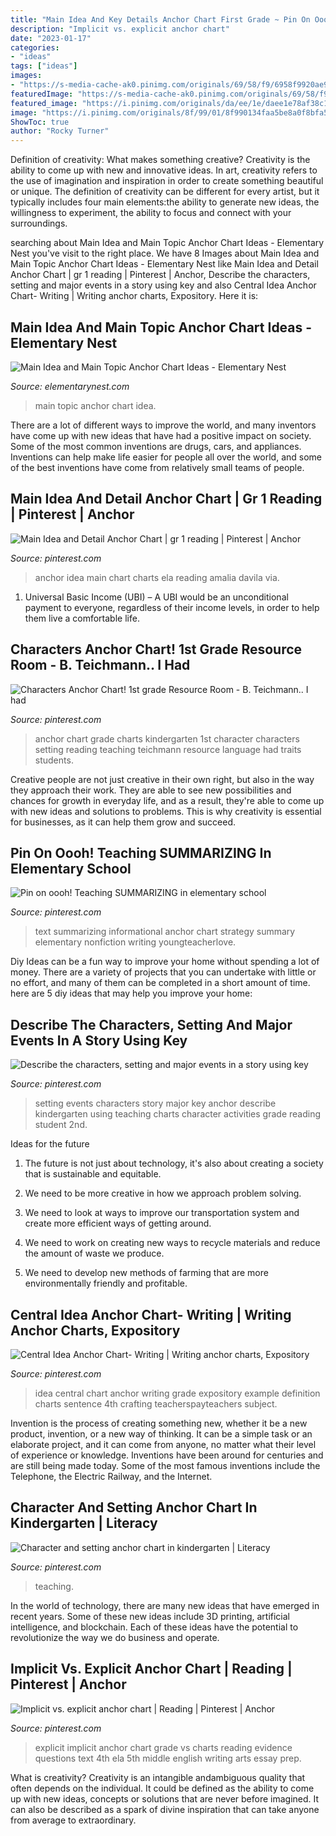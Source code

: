 ```yaml
---
title: "Main Idea And Key Details Anchor Chart First Grade ~ Pin On Oooh! Teaching Summarizing In Elementary School"
description: "Implicit vs. explicit anchor chart"
date: "2023-01-17"
categories:
- "ideas"
tags: ["ideas"]
images:
- "https://s-media-cache-ak0.pinimg.com/originals/69/58/f9/6958f9920ae901c8d580d46ae5a7443f.jpg"
featuredImage: "https://s-media-cache-ak0.pinimg.com/originals/69/58/f9/6958f9920ae901c8d580d46ae5a7443f.jpg"
featured_image: "https://i.pinimg.com/originals/da/ee/1e/daee1e78af38c1aa76e4dc1d56e5a50c.jpg"
image: "https://i.pinimg.com/originals/8f/99/01/8f990134faa5be8a0f8bfa562e4adf0d.jpg"
ShowToc: true
author: "Rocky Turner"
---
```



Definition of creativity: What makes something creative?
Creativity is the ability to come up with new and innovative ideas. In art, creativity refers to the use of imagination and inspiration in order to create something beautiful or unique. The definition of creativity can be different for every artist, but it typically includes four main elements:the ability to generate new ideas, the willingness to experiment, the ability to focus and connect with your surroundings.

	

		
searching about Main Idea and Main Topic Anchor Chart Ideas - Elementary Nest you've visit to the right place. We have 8 Images about Main Idea and Main Topic Anchor Chart Ideas - Elementary Nest like Main Idea and Detail Anchor Chart | gr 1 reading | Pinterest | Anchor, Describe the characters, setting and major events in a story using key and also Central Idea Anchor Chart- Writing | Writing anchor charts, Expository. Here it is:
		
    
## Main Idea And Main Topic Anchor Chart Ideas - Elementary Nest

<img loading=lazy src="http://elementarynest.com/wp-content/uploads/2019/01/Slide6.png" onerror="this.onerror=null;this.src='https://tse4.mm.bing.net/th?id=OIP.t47f9h0bGmj-EYRAXfYlnwHaJ4&amp;pid=15.1';" alt="Main Idea and Main Topic Anchor Chart Ideas - Elementary Nest">

_Source: elementarynest.com_

>main topic anchor chart idea. 

	

There are a lot of different ways to improve the world, and many inventors have come up with new ideas that have had a positive impact on society. Some of the most common inventions are drugs, cars, and appliances. Inventions can help make life easier for people all over the world, and some of the best inventions have come from relatively small teams of people.

    
## Main Idea And Detail Anchor Chart | Gr 1 Reading | Pinterest | Anchor

<img loading=lazy src="https://s-media-cache-ak0.pinimg.com/736x/b3/8a/0e/b38a0ef401758e513107af07f1676800.jpg" onerror="this.onerror=null;this.src='https://tse1.mm.bing.net/th?id=OIP.B8Oj1kqkgZ1PcaCPvQoHiwHaJ3&amp;pid=15.1';" alt="Main Idea and Detail Anchor Chart | gr 1 reading | Pinterest | Anchor">

_Source: pinterest.com_

>anchor idea main chart charts ela reading amalia davila via. 

	

1. Universal Basic Income (UBI) – A UBI would be an unconditional payment to everyone, regardless of their income levels, in order to help them live a comfortable life.

    
## Characters Anchor Chart! 1st Grade Resource Room - B. Teichmann.. I Had

<img loading=lazy src="https://s-media-cache-ak0.pinimg.com/originals/69/58/f9/6958f9920ae901c8d580d46ae5a7443f.jpg" onerror="this.onerror=null;this.src='https://tse3.mm.bing.net/th?id=OIP.FQJP_QzVIqyTB5y3-Xl45QHaJ3&amp;pid=15.1';" alt="Characters Anchor Chart! 1st grade Resource Room - B. Teichmann.. I had">

_Source: pinterest.com_

>anchor chart grade charts kindergarten 1st character characters setting reading teaching teichmann resource language had traits students. 

	

Creative people are not just creative in their own right, but also in the way they approach their work. They are able to see new possibilities and chances for growth in everyday life, and as a result, they're able to come up with new ideas and solutions to problems. This is why creativity is essential for businesses, as it can help them grow and succeed.

    
## Pin On Oooh! Teaching SUMMARIZING In Elementary School

<img loading=lazy src="https://i.pinimg.com/736x/04/24/99/04249927d5eb0e933394eebaca8f6013.jpg" onerror="this.onerror=null;this.src='https://tse1.mm.bing.net/th?id=OIP.5vdhJMVEIc53NXQUCrDXvgHaHt&amp;pid=15.1';" alt="Pin on oooh! Teaching SUMMARIZING in elementary school">

_Source: pinterest.com_

>text summarizing informational anchor chart strategy summary elementary nonfiction writing youngteacherlove. 

	

Diy Ideas can be a fun way to improve your home without spending a lot of money. There are a variety of projects that you can undertake with little or no effort, and many of them can be completed in a short amount of time. here are 5 diy ideas that may help you improve your home: 

    
## Describe The Characters, Setting And Major Events In A Story Using Key

<img loading=lazy src="https://i.pinimg.com/originals/da/ee/1e/daee1e78af38c1aa76e4dc1d56e5a50c.jpg" onerror="this.onerror=null;this.src='https://tse4.mm.bing.net/th?id=OIP.6SuqKUJEJ_jtxZq9rLYUUAHaJ4&amp;pid=15.1';" alt="Describe the characters, setting and major events in a story using key">

_Source: pinterest.com_

>setting events characters story major key anchor describe kindergarten using teaching charts character activities grade reading student 2nd. 

	

Ideas for the future
1. The future is not just about technology, it's also about creating a society that is sustainable and equitable.
2. We need to be more creative in how we approach problem solving.

3. We need to look at ways to improve our transportation system and create more efficient ways of getting around.

4. We need to work on creating new ways to recycle materials and reduce the amount of waste we produce.

5. We need to develop new methods of farming that are more environmentally friendly and profitable.

    
## Central Idea Anchor Chart- Writing | Writing Anchor Charts, Expository

<img loading=lazy src="https://i.pinimg.com/originals/8f/99/01/8f990134faa5be8a0f8bfa562e4adf0d.jpg" onerror="this.onerror=null;this.src='https://tse4.mm.bing.net/th?id=OIP.1E-jzAXCGPm1pVunuBj8vwAAAA&amp;pid=15.1';" alt="Central Idea Anchor Chart- Writing | Writing anchor charts, Expository">

_Source: pinterest.com_

>idea central chart anchor writing grade expository example definition charts sentence 4th crafting teacherspayteachers subject. 

	

Invention is the process of creating something new, whether it be a new product, invention, or a new way of thinking. It can be a simple task or an elaborate project, and it can come from anyone, no matter what their level of experience or knowledge. Inventions have been around for centuries and are still being made today. Some of the most famous inventions include the Telephone, the Electric Railway, and the Internet.

    
## Character And Setting Anchor Chart In Kindergarten | Literacy

<img loading=lazy src="https://s-media-cache-ak0.pinimg.com/736x/b3/17/f7/b317f7c6822d9a1336c450dc193592be.jpg" onerror="this.onerror=null;this.src='https://tse3.mm.bing.net/th?id=OIP.DYtRLux3VUdanMGs4AgTRwHaJ3&amp;pid=15.1';" alt="Character and setting anchor chart in kindergarten | Literacy">

_Source: pinterest.com_

>teaching. 

	

In the world of technology, there are many new ideas that have emerged in recent years. Some of these new ideas include 3D printing, artificial intelligence, and blockchain. Each of these ideas have the potential to revolutionize the way we do business and operate.

    
## Implicit Vs. Explicit Anchor Chart | Reading | Pinterest | Anchor

<img loading=lazy src="https://s-media-cache-ak0.pinimg.com/originals/25/87/9b/25879be21f4cc56a4eeb3169af297ac9.jpg" onerror="this.onerror=null;this.src='https://tse1.mm.bing.net/th?id=OIP.U10ESUvAlLFMAAh3_c2mtgHaJ4&amp;pid=15.1';" alt="Implicit vs. explicit anchor chart | Reading | Pinterest | Anchor">

_Source: pinterest.com_

>explicit implicit anchor chart grade vs charts reading evidence questions text 4th ela 5th middle english writing arts essay prep. 

	

What is creativity?
Creativity is an intangible andambiguous quality that often depends on the individual. It could be defined as the ability to come up with new ideas, concepts or solutions that are never before imagined. It can also be described as a spark of divine inspiration that can take anyone from average to extraordinary.

